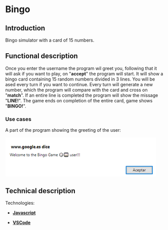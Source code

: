 Bingo
=========

## Introduction

Bingo simulator with a card of 15 numbers.

## Functional description

Once you enter the username the program wil greet you, following that it will ask if you want to play, on "**accept**" the program will start. It will show a bingo card containing 15 random numbers divided in 3 lines. You will be ased every turn if you want to continue. Every turn will generate a new number, which the program will compare with the card and cross on "**match**". If an entire line is completed the program will show the missage "**LINE!**". The game ends on completion of the entire card, game shows "**BINGO!**".

### Use cases

A part of the program showing the greeting of the user:

![Showing flights](./captura.png "console printed")

## Technical description

Technologies:

- [**Javascript**](https://developer.mozilla.org/es/docs/Web/JavaScript)

- [**VSCode**](https://code.visualstudio.com/docs)
